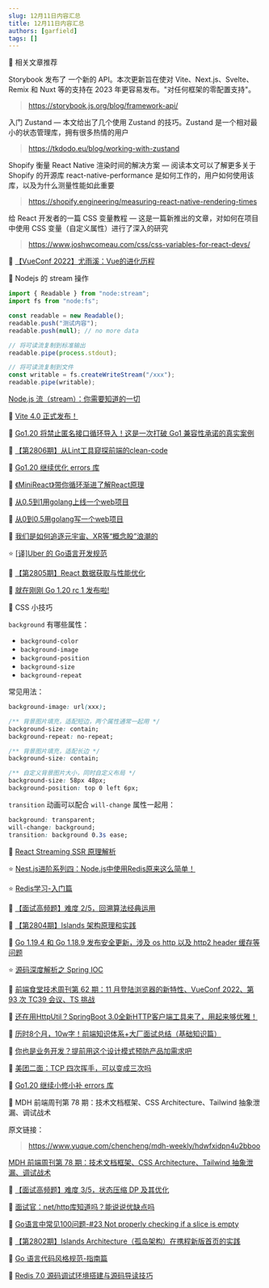 ```yaml
---
slug: 12月11日内容汇总
title: 12月11日内容汇总
authors: [garfield]
tags: []
---
```


📒 相关文章推荐

Storybook 发布了 一个新的 API。本次更新旨在使对 Vite、Next.js、Svelte、Remix 和 Nuxt 等的支持在 2023 年更容易发布。"对任何框架的零配置支持"。

> https://storybook.js.org/blog/framework-api/

入门 Zustand — 本文给出了几个使用 Zustand 的技巧。Zustand 是一个相对最小的状态管理库，拥有很多热情的用户

> https://tkdodo.eu/blog/working-with-zustand

Shopify 衡量 React Native 渲染时间的解决方案 — 阅读本文可以了解更多关于 Shopify 的开源库 react-native-performance 是如何工作的，用户如何使用该库，以及为什么测量性能如此重要

> https://shopify.engineering/measuring-react-native-rendering-times

给 React 开发者的一篇 CSS 变量教程 — 这是一篇新推出的文章，对如何在项目中使用 CSS 变量（自定义属性）进行了深入的研究

> https://www.joshwcomeau.com/css/css-variables-for-react-devs/

📒 [【VueConf 2022】尤雨溪：Vue的进化历程](https://juejin.cn/post/7175444694917185591)

📒 Nodejs 的 stream 操作

```ts
import { Readable } from "node:stream";
import fs from "node:fs";

const readable = new Readable();
readable.push("测试内容");
readable.push(null); // no more data

// 将可读流复制到标准输出
readable.pipe(process.stdout);

// 将可读流复制到文件
const writable = fs.createWriteStream("/xxx");
readable.pipe(writable);
```

[Node.js 流（stream）：你需要知道的一切](https://zhuanlan.zhihu.com/p/36728655)

📒 [Vite 4.0 正式发布！](https://mp.weixin.qq.com/s/0zDIPKUqPslj1EvowDXigA)

📒 [Go1.20 将禁止匿名接口循环导入！这是一次打破 Go1 兼容性承诺的真实案例](https://mp.weixin.qq.com/s/1d4XUoW5e45jYeEJEWoXeQ)

📒 [【第2806期】从Lint工具窥探前端的clean-code](https://mp.weixin.qq.com/s/8JwAlMU6DUWTxzFYKxTH3A)

📒 [Go1.20 继续优化 errors 库](https://mp.weixin.qq.com/s/w5guASrl7G6yl09HkPd5LQ)

📒 [《MiniReact》带你循环渐进了解React原理](https://juejin.cn/post/7145703734230646792)

📒 [从0.5到1用golang上线一个web项目](https://mp.weixin.qq.com/s/iemuo3gR4yU17ymSwTnoGQ)

📒 [从0到0.5用golang写一个web项目](https://mp.weixin.qq.com/s/abxUanLzPnU8PxFqN6IjjQ)

📒 [我们是如何追逐元宇宙、XR等“概念股”浪潮的](https://mp.weixin.qq.com/s/Q9VNdOXGlsA4OXRUc5_-xw)

⭐️ [\[译\]Uber 的 Go语言开发规范](https://mp.weixin.qq.com/s/UQwOJVqm5gnQPMgSE3MW9w)

📒 [【第2805期】React 数据获取与性能优化](https://mp.weixin.qq.com/s/vufI24NCasCT32UQG3A_UQ)

📒 [就在刚刚 Go 1.20 rc 1 发布啦!](https://mp.weixin.qq.com/s/6UPhAlu-IklPW3SKJCEurA)

📒 CSS 小技巧

`background` 有哪些属性：

- `background-color`
- `background-image`
- `background-position`
- `background-size`
- `background-repeat`

常见用法：

```css
background-image: url(xxx);

/** 背景图片填充，适配短边，两个属性通常一起用 */
background-size: contain;
background-repeat: no-repeat;

/** 背景图片填充，适配长边 */
background-size: contain;

/** 自定义背景图片大小，同时自定义布局 */
background-size: 58px 48px;
background-position: top 0 left 6px;
```

`transition` 动画可以配合 `will-change` 属性一起用：

```css
background: transparent;
will-change: background;
transition: background 0.3s ease;
```

📒 [React Streaming SSR 原理解析](https://mp.weixin.qq.com/s/GVts2QW3H_aTrB9anGwl5g)

⭐️ [Nest.js进阶系列四：Node.js中使用Redis原来这么简单！](https://mp.weixin.qq.com/s/yKm_U9Veh_1twIoXzM8Prw)

⭐️ [Redis学习-入门篇](https://mp.weixin.qq.com/s/TmCtsbhjexZNCdvUSXdNCw)

📒 [【面试高频题】难度 2/5，回溯算法经典运用](https://mp.weixin.qq.com/s/c9i2dhBf6P_zrhGF2FUpzA)

📒 [【第2804期】Islands 架构原理和实践](https://mp.weixin.qq.com/s/hLDtOz2AEbLCdRVBHkb3MQ)

📒 [Go 1.19.4 和 Go 1.18.9 发布安全更新，涉及 os http 以及 http2 header 缓存等问题](https://mp.weixin.qq.com/s/XzI4eXkj2xH_XxRAt2QISw)

⭐️ [源码深度解析之 Spring IOC](https://mp.weixin.qq.com/s/29xlEK2N_Wptl4TBMg1ZPQ)

📒 [前端食堂技术周刊第 62 期：11 月登陆浏览器的新特性、VueConf 2022、第 93 次 TC39 会议、TS 挑战](https://juejin.cn/post/7174027619984867341)

📒 [还在用HttpUtil？SpringBoot 3.0全新HTTP客户端工具来了，用起来够优雅！](https://mp.weixin.qq.com/s/SG9sNmMu9acB1xTODkG00Q)

📒 [历时8个月，10w字！前端知识体系+大厂面试总结（基础知识篇）](https://mp.weixin.qq.com/s/yvDkQUQtI-6BvlylC1Q7Ig)

📒 [你也是业务开发？提前用这个设计模式预防产品加需求吧](https://mp.weixin.qq.com/s/zCh12E10JM24EGTyFS7hPQ)

📒 [美团二面：TCP 四次挥手，可以变成三次吗](https://mp.weixin.qq.com/s/JDquIbunGuFHIgo2Clp3iw)

📒 [Go1.20 继续小修小补 errors 库](https://mp.weixin.qq.com/s/gfUM4EjE1av_YBeUBFyKtA)

📒 MDH 前端周刊第 78 期：技术文档框架、CSS Architecture、Tailwind 抽象泄漏、调试战术

原文链接：

> https://www.yuque.com/chencheng/mdh-weekly/hdwfxidpn4u2bboo

[MDH 前端周刊第 78 期：技术文档框架、CSS Architecture、Tailwind 抽象泄漏、调试战术](https://mp.weixin.qq.com/s/iPbUVSWIyfz1o1aISua9sg)

📒 [【面试高频题】难度 3/5，状态压缩 DP 及其优化](https://mp.weixin.qq.com/s/ZUe4t589ECmYpipph38nuw)

📒 [面试官：net/http库知道吗？能说说优缺点吗](https://mp.weixin.qq.com/s/IelVDnMzGtT5y7hGSb_OxA)

📒 [Go语言中常见100问题-#23 Not properly checking if a slice is empty](https://mp.weixin.qq.com/s/WsFGv9tcdRLP9K-NQSqimA)

📒 [【第2802期】Islands Architecture（孤岛架构）在携程新版首页的实践](https://mp.weixin.qq.com/s/AR4schTcEkc0lOObZA-jRQ)

📒 [Go 语言代码风格规范-指南篇](https://mp.weixin.qq.com/s/rOtR8FfMpfBZrIkyRrNsfQ)

📒 [Redis 7.0 源码调试环境搭建与源码导读技巧](https://mp.weixin.qq.com/s/pXqtEiRWt1nou7T2AueHtw)
